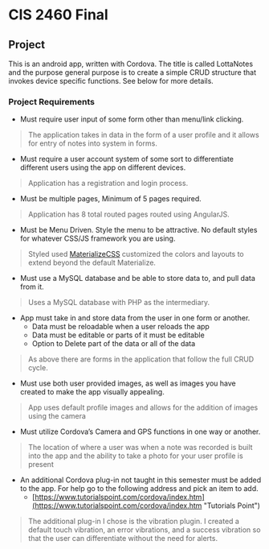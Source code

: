 # CIS 2460 Final

## Project

This is an android app, written with Cordova. The title is called LottaNotes and the purpose general purpose is to create a simple CRUD structure that invokes device specific functions. See below for more details.

### Project Requirements

* Must require user input of some form other than menu/link clicking.
> The application takes in data in the form of a user profile and it allows for entry of notes into system in forms.

* Must require a user account system of some sort to differentiate different users using the app on different devices.
> Application has a registration and login process.

* Must be multiple pages, Minimum of 5 pages required.
> Application has 8 total routed pages routed using AngularJS.

* Must be Menu Driven. Style the menu to be attractive. No default styles for whatever CSS/JS framework you are using.
> Styled used [MaterializeCSS](https://materializecss.com/) customized the colors and layouts to extend beyond the default Materialize.

* Must use a MySQL database and be able to store data to, and pull data from it.
> Uses a MySQL database with PHP as the intermediary.

* App must take in and store data from the user in one form or another.
  * Data must be reloadable when a user reloads the app
  * Data must be editable or parts of it must be editable
  * Option to Delete part of the data or all of the data
> As above there are forms in the application that follow the full CRUD cycle.

* Must use both user provided images, as well as images you have created to make the app visually appealing.
> App uses default profile images and allows for the addition of images using the camera

* Must utilize Cordova’s Camera and GPS functions in one way or another.
> The location of where a user was when a note was recorded is built into the app and the ability to take a photo for your user profile is present

* An additional Cordova plug-in not taught in this semester must be added to the app. For help go to the following address and pick an item to add.
  * [https://www.tutorialspoint.com/cordova/index.htm](https://www.tutorialspoint.com/cordova/index.htm "Tutorials Point")
> The additional plug-in I chose is the vibration plugin. I created a default touch vibration, an error vibrations, and a success vibration so that the user can differentiate without the need for alerts.
